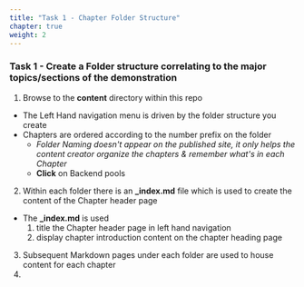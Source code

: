```yaml
---
title: "Task 1 - Chapter Folder Structure"
chapter: true
weight: 2
---
```


### Task 1 - Create a Folder structure correlating to the major topics/sections of the demonstration

1. Browse to the **content** directory within this repo
  * The Left Hand navigation menu is driven by the folder structure you create
  * Chapters are ordered according to the number prefix on the folder
    * _Folder Naming doesn't appear on the published site, it only helps the content creator organize the chapters & remember what's in each Chapter_
    * **Click** on Backend pools

2. Within each folder there is an **_index.md** file which is used to create the content of the Chapter header page
  * The **_index.md** is used
    1. title the Chapter header page in left hand navigation
    2. display chapter introduction content on the chapter heading page
3. Subsequent Markdown pages under each folder are used to house content for each chapter
4. 

  